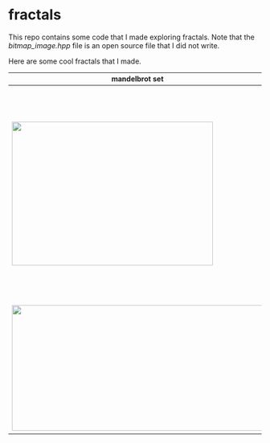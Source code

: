 # fractals

This repo contains some code that I made exploring fractals.
Note that the *bitmap_image.hpp* file is an open source file that I did not write.

Here are some cool fractals that I made.

| **mandelbrot set**                                                               | **tetration**                                                              |
|----------------------------------------------------------------------------------|----------------------------------------------------------------------------|
| <img src="img/mandelbrot/mandelbrot-darkblue-5000.bmp" width="400" height="286"> | <img src="img/powertower/powertower-bw-1000.bmp" width="400" height="427"> |
| <img src="img/mandelbrot/mandelbrot-purple-5000.bmp" width="500" height="250">   | <img src="img/powertower/powertower-yellow-5000.bmp" width="500" height="250"> |



